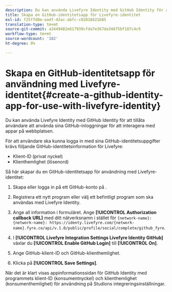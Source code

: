 ```yaml
---
description: Du kan använda Livefyre Identity med GitHub Identity för att tillåta användare att använda sina GitHub-inloggningar för att interagera med appar på webbplatsen.
title: Skapa en GitHub-identitetsapp för Livefyre-identitet
exl-id: f25ffd0e-ea4f-42ac-abfc-c02018421b85
translation-type: tm+mt
source-git-commit: a2449482e617939cfda7e367da34875bf187c4c9
workflow-type: tm+mt
source-wordcount: '182'
ht-degree: 0%

---
```


# Skapa en GitHub-identitetsapp för användning med Livefyre-identitet{#create-a-github-identity-app-for-use-with-livefyre-identity}

Du kan använda Livefyre Identity med GitHub Identity för att tillåta användare att använda sina GitHub-inloggningar för att interagera med appar på webbplatsen.

För att användare ska kunna logga in med sina GitHub-identitetsuppgifter krävs följande GitHub-identitetsinformation för Livefyre:

* Klient-ID (privat nyckel)
* Klienthemlighet (lösenord)

Så här skapar du en GitHub-identitetsapp för användning med Livefyre-identitet:

1. Skapa eller logga in på ett GitHub-konto på [](https://github.com/settings/developers).
1. Registrera ett nytt program eller välj ett befintligt program som ska användas med Livefyre Identity.
1. Ange all information i formuläret. Ange **[!UICONTROL Authorization callback URL]** med ditt nätverksnamn i stället för `{network-name}: {network-name}: https://identy.livefyre.com/{network-name}.fyre.co/api/v.1.0/public/profile/social/complete/github_fyre`.

1. I **[!UICONTROL Livefyre Integration Settings Livefyre Identity GitHub]** växlar du **[!UICONTROL Enable GitHub Login]** till **[!UICONTROL On]**.

1. Ange GitHub-klient-ID och GitHub-klienthemlighet.
1. Klicka på **[!UICONTROL Save Settings]**.

När det är klart visas appinformationssidan för GitHub Identity med programmets klient-ID (konsumentnyckel) och klienthemlighet (konsumenthemlighet) för användning på Studions integreringsinställningar.

